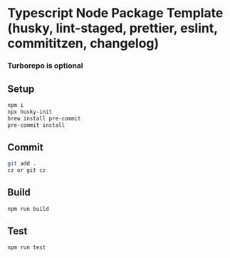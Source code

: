 # Typescript Node Package Template (husky, lint-staged, prettier, eslint, commititzen, changelog)

### Turborepo is optional

## Setup

```bash
npm i
npx husky-init
brew install pre-commit
pre-commit install
```

## Commit

```bash
git add .
cz or git cz
```

## Build

```js
npm run build
```

## Test

```js
npm run test
```
